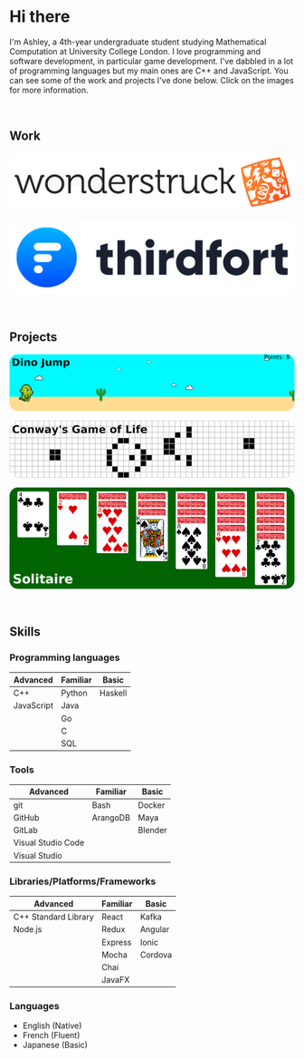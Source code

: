 # Hi there

I'm Ashley, a 4th-year undergraduate student studying Mathematical Computation at University College London. I love programming and software development, in particular game development. I've dabbled in a lot of programming languages but my main ones are C++ and JavaScript. You can see some of the work and projects I've done below. Click on the images for more information.

&nbsp;

## Work

[
    <img
        src="/assets/images/wonderstruck/logo.png"
        alt="Wonderstruck"
        style="border-radius: 15px;"
    >
](/content/work/wonderstruck.html)

[
    <img
        src="/assets/images/thirdfort/logo.png"
        alt="Thirdfort"
        style="border-radius: 15px;"
    >
](/content/work/thirdfort.html)

&nbsp;

## Projects

[
    <img
        src="/assets/images/dinojump/banner.png"
        alt="Dino Jump"
        style="border-radius: 15px;"
    >
](/content/projects/dinojump.html)

[
    <img
        src="/assets/images/gameoflife/banner.png"
        alt="Conway's Game of Life"
        style="border-radius: 15px;"
    >
](/content/projects/gameoflife.html)

[
    <img
        src="/assets/images/solitaire/banner.png"
        alt="Solitaire"
        style="border-radius: 15px;"
    >
](/content/projects/solitaire.html)

&nbsp;

## Skills

### Programming languages

| Advanced   | Familiar | Basic   |
| ---------- | -------- | ------- |
| C++        | Python   | Haskell |
| JavaScript | Java     |         |
|            | Go       |         |
|            | C        |         |
|            | SQL      |         |

<!-- - Advanced:
  - C++
  - JavaScript
- Familiar:
  - Python
  - Java
  - Go
  - C
  - SQL
- Basic:
  - Haskell -->

### Tools

| Advanced           | Familiar | Basic   |
| ------------------ | -------- | ------- |
| git                | Bash     | Docker  |
| GitHub             | ArangoDB | Maya    |
| GitLab             |          | Blender |
| Visual Studio Code |          |         |
| Visual Studio      |          |         |

<!-- - Advanced:
  - git
  - GitHub
  - GitLab
  - Visual Studio Code
  - Visual Studio
- Familiar:
  - Bash
  - ArangoDB
- Basic:
  - Docker -->

### Libraries/Platforms/Frameworks

| Advanced             | Familiar | Basic   |
| -------------------- | -------- | ------- |
| C++ Standard Library | React    | Kafka   |
| Node.js              | Redux    | Angular |
|                      | Express  | Ionic   |
|                      | Mocha    | Cordova |
|                      | Chai     |         |
|                      | JavaFX   |         |

<!-- - Advanced:
  - C++ Standard Library
  - Node.js
- Familiar:
  - React
  - Redux
  - Express
  - Mocha
  - Chai
  - JavaFX
- Basic:
  - Kafka
  - Angular
  - Ionic
  - Cordova -->

### Languages

- English (Native)
- French (Fluent)
- Japanese (Basic)
